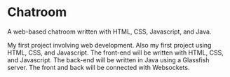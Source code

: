 # Chatroom
A web-based chatroom written with HTML, CSS, Javascript, and Java.

My first project involving web development. Also my first project using HTML, CSS, and Javascript. The front-end will be written with HTML, CSS, and Javascript. The back-end will be written in Java using a Glassfish server. The front and back will be connected with Websockets.
